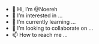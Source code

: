 - 👋 Hi, I’m @Noereh
- 👀 I’m interested in ...
- 🌱 I’m currently learning ...
- 💞️ I’m looking to collaborate on ...
- 📫 How to reach me ...

<!---
Noereh/Noereh is a ✨ special ✨ repository because its `README.md` (this file) appears on your GitHub profile.
You can click the Preview link to take a look at your changes.
--->
